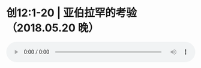 # 创12:1-20 | 亚伯拉罕的考验（2018.05.20 晚）

<audio style="width: 100%;" preload="false" controls controlslist="nodownload"><source src="http://file.simai.life/audio/mp3/old/24997.mp3" type="audio/mpeg">Your browser does not support the audio element.</audio>


